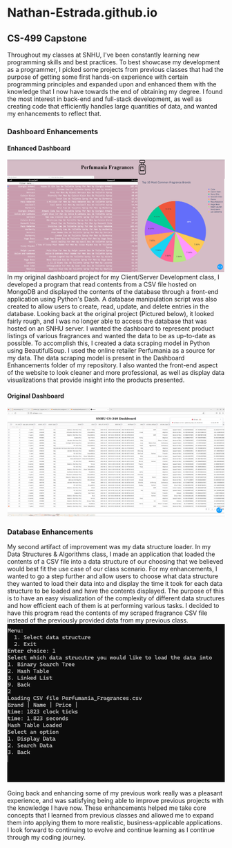 # Nathan-Estrada.github.io
## CS-499 Capstone
Throughout my classes at SNHU, I've been constantly learning new programming skills and best practices. To best showcase my development as a programmer, I picked some projects from previous classes that had the purpose of getting some first hands-on experience with certain programming principles and expanded upon and enhanced them with the knowledge that I now have towards the end of obtaining my degree. I found the most interest in back-end and full-stack development, as well as creating code that efficiently handles large quantities of data, and wanted my enhancements to reflect that. 

### Dashboard Enhancements
#### Enhanced Dashboard
![Image](https://github.com/Nathan-Estrada/Nathan-Estrada.github.io/blob/main/Dashboard%20Enhancements/Dashboard%20Screenshot.png?raw=true)
In my original dashboard project for my Client/Server Development class, I developed a program that read contents from a CSV file hosted on MongoDB and displayed the contents of the database through a front-end application using Python's Dash. A database manipulation script was also created to allow users to create, read, update, and delete entries in the database. Looking back at the original project (Pictured below), it looked fairly rough, and I was no longer able to access the database that was hosted on an SNHU server. I wanted the dashboard to represent product listings of various fragrances and wanted the data to be as up-to-date as possible. To accomplish this, I created a data scraping model in Python using BeautifulSoup. I used the online retailer Perfumania as a source for my data. The data scraping model is present in the Dashboard Enhancements folder of my repository. I also wanted the front-end aspect of the website to look cleaner and more professional, as well as display data visualizations that provide insight into the products presented. 

#### Original Dashboard
![Image](https://github.com/Nathan-Estrada/Nathan-Estrada.github.io/blob/main/Dashboard%20Original/Pre%20Enhanced%20Dashboard.PNG?raw=true)

### Database Enhancements
My second artifact of improvement was my data structure loader. In my Data Structures & Algorithms class, I made an application that loaded the contents of a CSV file into a data structure of our choosing that we believed would best fit the use case of our class scenario. For my enhancements, I wanted to go a step further and allow users to choose what data structure they wanted to load their data into and display the time it took for each data structure to be loaded and have the contents displayed. The purpose of this is to have an easy visualization of the complexity of different data structures and how efficient each of them is at performing various tasks. I decided to have this program read the contents of my scraped fragrance CSV file instead of the previously provided data from my previous class. 
![Image](https://github.com/Nathan-Estrada/Nathan-Estrada.github.io/blob/main/Data%20Structure%20Enhancements/Data%20Structure%20Screenshot.png?raw=true)

Going back and enhancing some of my previous work really was a pleasant experience, and was satisfying being able to improve previous projects with the knowledge I have now. These enhancements helped me take core concepts that I learned from previous classes and allowed me to expand them into applying them to more realistic, business-applicable applications. I look forward to continuing to evolve and continue learning as I continue through my coding journey. 

